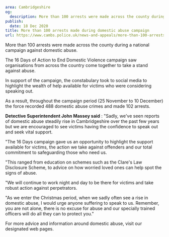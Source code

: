 ```yaml
area: Cambridgeshire
og:
  description: More than 100 arrests were made across the county during a national campaign against domestic abuse.
publish:
  date: 18 Dec 2020
title: More than 100 arrests made during domestic abuse campaign
url: https://www.cambs.police.uk/news-and-appeals/more-than-100-arrests-made-during-domestic-abuse-campaign
```

More than 100 arrests were made across the county during a national campaign against domestic abuse.

The 16 Days of Action to End Domestic Violence campaign saw organisations from across the country come together to take a stand against abuse.

In support of the campaign, the constabulary took to social media to highlight the wealth of help available for victims who were considering speaking out.

As a result, throughout the campaign period (25 November to 10 December) the force recorded 488 domestic abuse crimes and made 102 arrests.

**Detective Superintendent John Massey said** : "Sadly, we've seen reports of domestic abuse steadily rise in Cambridgeshire over the past few years but we are encouraged to see victims having the confidence to speak out and seek vital support.

"The 16 Days campaign gave us an opportunity to highlight the support available for victims, the action we take against offenders and our total commitment to safeguarding those who need us.

"This ranged from education on schemes such as the Clare's Law Disclosure Scheme, to advice on how worried loved ones can help spot the signs of abuse.

"We will continue to work night and day to be there for victims and take robust action against perpetrators.

"As we enter the Christmas period, when we sadly often see a rise in domestic abuse, I would urge anyone suffering to speak to us. Remember, you are not alone, there is no excuse for abuse and our specially trained officers will do all they can to protect you."

For more advice and information around domestic abuse, visit our designated web pages.
